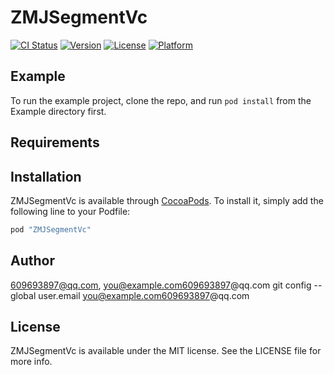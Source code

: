 # ZMJSegmentVc

[![CI Status](http://img.shields.io/travis/609693897@qq.com/ZMJSegmentVc.svg?style=flat)](https://travis-ci.org/609693897@qq.com/ZMJSegmentVc)
[![Version](https://img.shields.io/cocoapods/v/ZMJSegmentVc.svg?style=flat)](http://cocoapods.org/pods/ZMJSegmentVc)
[![License](https://img.shields.io/cocoapods/l/ZMJSegmentVc.svg?style=flat)](http://cocoapods.org/pods/ZMJSegmentVc)
[![Platform](https://img.shields.io/cocoapods/p/ZMJSegmentVc.svg?style=flat)](http://cocoapods.org/pods/ZMJSegmentVc)

## Example

To run the example project, clone the repo, and run `pod install` from the Example directory first.

## Requirements

## Installation

ZMJSegmentVc is available through [CocoaPods](http://cocoapods.org). To install
it, simply add the following line to your Podfile:

```ruby
pod "ZMJSegmentVc"
```

## Author

609693897@qq.com, you@example.com609693897@qq.com
git config --global user.email you@example.com609693897@qq.com

## License

ZMJSegmentVc is available under the MIT license. See the LICENSE file for more info.
